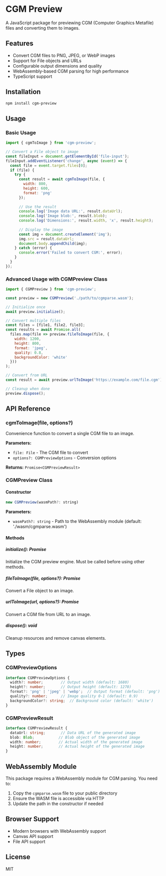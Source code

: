 # CGM Preview

A JavaScript package for previewing CGM (Computer Graphics Metafile) files and converting them to images.

## Features

- Convert CGM files to PNG, JPEG, or WebP images
- Support for File objects and URLs
- Configurable output dimensions and quality
- WebAssembly-based CGM parsing for high performance
- TypeScript support

## Installation

```bash
npm install cgm-preview
```

## Usage

### Basic Usage

```javascript
import { cgmToImage } from 'cgm-preview';

// Convert a File object to image
const fileInput = document.getElementById('file-input');
fileInput.addEventListener('change', async (event) => {
  const file = event.target.files[0];
  if (file) {
    try {
      const result = await cgmToImage(file, {
        width: 800,
        height: 600,
        format: 'png'
      });
      
      // Use the result
      console.log('Image data URL:', result.dataUrl);
      console.log('Image blob:', result.blob);
      console.log('Dimensions:', result.width, 'x', result.height);
      
      // Display the image
      const img = document.createElement('img');
      img.src = result.dataUrl;
      document.body.appendChild(img);
    } catch (error) {
      console.error('Failed to convert CGM:', error);
    }
  }
});
```

### Advanced Usage with CGMPreview Class

```javascript
import { CGMPreview } from 'cgm-preview';

const preview = new CGMPreview('./path/to/cgmparse.wasm');

// Initialize once
await preview.initialize();

// Convert multiple files
const files = [file1, file2, file3];
const results = await Promise.all(
  files.map(file => preview.fileToImage(file, {
    width: 1200,
    height: 800,
    format: 'jpeg',
    quality: 0.8,
    backgroundColor: 'white'
  }))
);

// Convert from URL
const result = await preview.urlToImage('https://example.com/file.cgm');

// Cleanup when done
preview.dispose();
```

## API Reference

### cgmToImage(file, options?)

Convenience function to convert a single CGM file to an image.

**Parameters:**
- `file: File` - The CGM file to convert
- `options?: CGMPreviewOptions` - Conversion options

**Returns:** `Promise<CGMPreviewResult>`

### CGMPreview Class

#### Constructor

```javascript
new CGMPreview(wasmPath?: string)
```

**Parameters:**
- `wasmPath?: string` - Path to the WebAssembly module (default: './wasm/cgmparse.wasm')

#### Methods

##### initialize(): Promise<void>

Initialize the CGM preview engine. Must be called before using other methods.

##### fileToImage(file, options?): Promise<CGMPreviewResult>

Convert a File object to an image.

##### urlToImage(url, options?): Promise<CGMPreviewResult>

Convert a CGM file from URL to an image.

##### dispose(): void

Cleanup resources and remove canvas elements.

## Types

### CGMPreviewOptions

```typescript
interface CGMPreviewOptions {
  width?: number;        // Output width (default: 1680)
  height?: number;       // Output height (default: 1270)
  format?: 'png' | 'jpeg' | 'webp';  // Output format (default: 'png')
  quality?: number;      // Image quality 0-1 (default: 0.9)
  backgroundColor?: string;  // Background color (default: 'white')
}
```

### CGMPreviewResult

```typescript
interface CGMPreviewResult {
  dataUrl: string;       // Data URL of the generated image
  blob: Blob;           // Blob object of the generated image
  width: number;        // Actual width of the generated image
  height: number;       // Actual height of the generated image
}
```

## WebAssembly Module

This package requires a WebAssembly module for CGM parsing. You need to:

1. Copy the `cgmparse.wasm` file to your public directory
2. Ensure the WASM file is accessible via HTTP
3. Update the path in the constructor if needed

## Browser Support

- Modern browsers with WebAssembly support
- Canvas API support
- File API support

## License

MIT